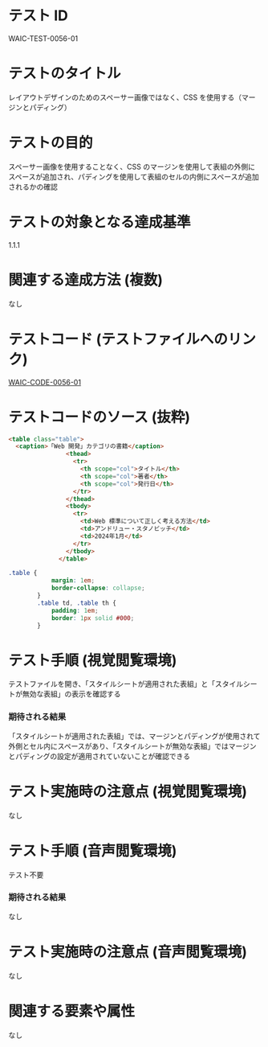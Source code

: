 # テスト ID

WAIC-TEST-0056-01

# テストのタイトル

レイアウトデザインのためのスペーサー画像ではなく、CSS を使用する（マージンとパディング）

# テストの目的

スペーサー画像を使用することなく、CSS のマージンを使用して表組の外側にスペースが追加され、パディングを使用して表組のセルの内側にスペースが追加されるかの確認

# テストの対象となる達成基準

1.1.1

# 関連する達成方法 (複数)

なし

# テストコード (テストファイルへのリンク)

[WAIC-CODE-0056-01](https://waic.github.io/as_test/WAIC-CODE/WAIC-CODE-0056-01.html)

# テストコードのソース (抜粋)

```HTML
<table class="table">
  <caption>「Web 開発」カテゴリの書籍</caption>
                <thead>
                  <tr>
                    <th scope="col">タイトル</th>
                    <th scope="col">著者</th>
                    <th scope="col">発行日</th>
                  </tr>
                </thead>
                <tbody>
                  <tr>
                    <td>Web 標準について正しく考える方法</td>
                    <td>アンドリュー・スタノビッチ</td>
                    <td>2024年1月</td>
                  </tr>
                </tbody>
              </table>
```

```CSS
.table {
            margin: 1em;
            border-collapse: collapse;
        }
        .table td, .table th {
            padding: 1em;
            border: 1px solid #000;
        }
```

# テスト手順 (視覚閲覧環境)

テストファイルを開き、「スタイルシートが適用された表組」と「スタイルシートが無効な表組」の表示を確認する

### 期待される結果

「スタイルシートが適用された表組」では、マージンとパディングが使用されて外側とセル内にスペースがあり、「スタイルシートが無効な表組」ではマージンとパディングの設定が適用されていないことが確認できる

# テスト実施時の注意点 (視覚閲覧環境)

なし

# テスト手順 (音声閲覧環境)

テスト不要

### 期待される結果

なし

# テスト実施時の注意点 (音声閲覧環境)

なし

# 関連する要素や属性

なし
